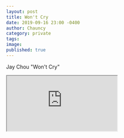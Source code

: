 ```yaml
---
layout: post
title: Won't Cry
date: 2019-09-16 23:00 -0400
author: Chauncy
category: private
tags: 
image: 
published: true
---
```


Jay Chou "Won't Cry"
<div class="embed-responsive embed-responsive-16by9">
<iframe class="embed-responsive-item" src="https://www.youtube.com/embed/HK7SPnGSxLM"  allow="accelerometer; autoplay; encrypted-media; gyroscope; picture-in-picture" allowfullscreen></iframe>
</div>

<br>